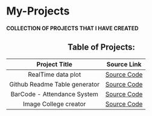 # My-Projects
#### COLLECTION OF PROJECTS THAT I HAVE CREATED

<p align="center"><h2 align="center">Table of Projects:</h2></p>

Project Title | Source Link
:---: | :---:
RealTime data plot | [Source Code](./RandomPlot-PyQt)
Github Readme Table generator | [Source Code](./GenerateReadMeTable)
BarCode - Attendance System | [Source Code](./BarCode%20-%20Attendance%20System)
Image College creator | [Source Code](./Image-Collage)